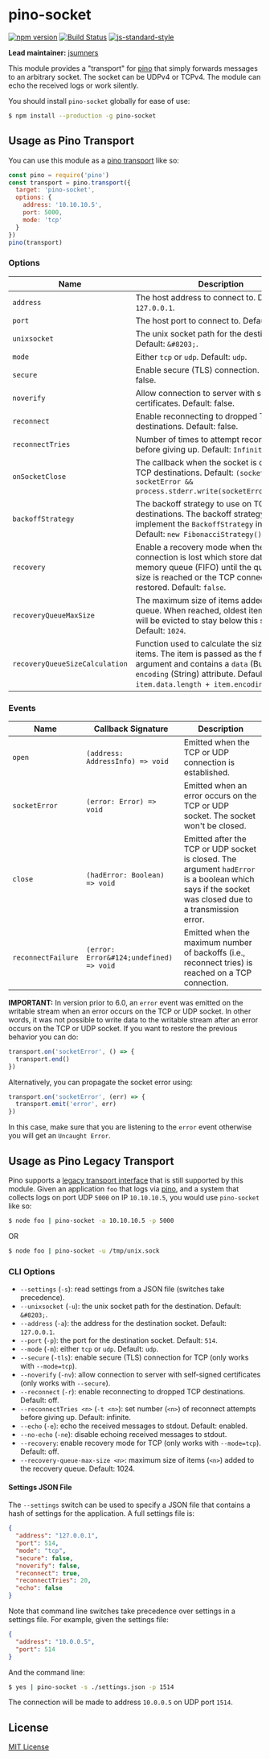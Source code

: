 # pino-socket
[![npm version](https://img.shields.io/npm/v/pino-socket)](https://www.npmjs.com/package/pino-socket)
[![Build Status](https://img.shields.io/github/workflow/status/pinojs/pino-socket/CI)](https://github.com/pinojs/pino-socket/actions)
[![js-standard-style](https://img.shields.io/badge/code%20style-standard-brightgreen.svg?style=flat)](https://standardjs.com/)

**Lead maintainer:** [jsumners](https://github.com/jsumners)

This module provides a "transport" for [pino][pino] that simply forwards
messages to an arbitrary socket. The socket can be UDPv4 or TCPv4. The module
can echo the received logs or work silently.

You should install `pino-socket` globally for ease of use:

```bash
$ npm install --production -g pino-socket
```

[pino]: https://www.npmjs.com/package/pino

## Usage as Pino Transport

You can use this module as a [pino transport](https://getpino.io/#/docs/transports?id=v7-transports) like so:

```js
const pino = require('pino')
const transport = pino.transport({
  target: 'pino-socket',
  options: {
    address: '10.10.10.5',
    port: 5000,
    mode: 'tcp'
  }
})
pino(transport)
```

### Options

| Name                           | Description                                                                                                                                                                                                                   |
|--------------------------------|-------------------------------------------------------------------------------------------------------------------------------------------------------------------------------------------------------------------------------|
| `address`                      | The host address to connect to. Default: `127.0.0.1`.                                                                                                                                                                         |
| `port`                         | The host port to connect to. Default: `514`.                                                                                                                                                                                  |
| `unixsocket`                   | The unix socket path for the destination. Default: `&#8203;`.                                                                                                                                                                 |
| `mode`                         | Either `tcp` or `udp`. Default: `udp`.                                                                                                                                                                                        |
| `secure`                       | Enable secure (TLS) connection. Default: false.                                                                                                                                                                               |
| `noverify`                     | Allow connection to server with self-signed certificates. Default: false.                                                                                                                                                     |
| `reconnect`                    | Enable reconnecting to dropped TCP destinations. Default: false.                                                                                                                                                              |
| `reconnectTries`               | Number of times to attempt reconnection before giving up. Default: `Infinity`.                                                                                                                                                |
| `onSocketClose`                | The callback when the socket is closed on TCP destinations. Default: `(socketError) => socketError && process.stderr.write(socketError.message)`.                                                                             |
| `backoffStrategy`              | The backoff strategy to use on TCP destinations. The backoff strategy must implement the `BackoffStrategy` interface. Default: `new FibonacciStrategy()`.                                                                     |
| `recovery`                     | Enable a recovery mode when the TCP connection is lost which store data in a memory queue (FIFO) until the queue max size is reached or the TCP connection is restored. Default: `false`.                                     |
| `recoveryQueueMaxSize`         | The maximum size of items added to the queue. When reached, oldest items "First In" will be evicted to stay below this size. Default: `1024`.                                                                                 |
| `recoveryQueueSizeCalculation` | Function used to calculate the size of stored items. The item is passed as the first argument and contains a `data` (Buffer) and `encoding` (String) attribute. Default: `(item) => item.data.length + item.encoding.length`. |

### Events

| Name               | Callback Signature                      | Description                                                                                                                                          |
|--------------------|-----------------------------------------|------------------------------------------------------------------------------------------------------------------------------------------------------|
| `open`             | `(address: AddressInfo) => void`        | Emitted when the TCP or UDP connection is established.                                                                                               |
| `socketError`      | `(error: Error) => void`                | Emitted when an error occurs on the TCP or UDP socket. The socket won't be closed.                                                                   |
| `close`            | `(hadError: Boolean) => void`           | Emitted after the TCP or UDP socket is closed. The argument `hadError` is a boolean which says if the socket was closed due to a transmission error. |
| `reconnectFailure` | `(error: Error&#124;undefined) => void` | Emitted when the maximum number of backoffs (i.e., reconnect tries) is reached on a TCP connection.                                                  |

**IMPORTANT:** In version prior to 6.0, an `error` event was emitted on the writable stream when an error occurs on the TCP or UDP socket.
In other words, it was not possible to write data to the writable stream after an error occurs on the TCP or UDP socket.
If you want to restore the previous behavior you can do:

```js
transport.on('socketError', () => {
  transport.end()
})
```

Alternatively, you can propagate the socket error using:

```js
transport.on('socketError', (err) => {
  transport.emit('error', err)
})
```

In this case, make sure that you are listening to the `error` event otherwise you will get an `Uncaught Error`.

## Usage as Pino Legacy Transport

Pino supports a [legacy transport interface](https://getpino.io/#/docs/transports?id=legacy-transports)
that is still supported by this module.
Given an application `foo` that logs via [pino][pino], and a system that
collects logs on port UDP `5000` on IP `10.10.10.5`, you would use `pino-socket`
like so:

```bash
$ node foo | pino-socket -a 10.10.10.5 -p 5000
```
OR
```bash
$ node foo | pino-socket -u /tmp/unix.sock
```

### CLI Options

+ `--settings` (`-s`): read settings from a JSON file (switches take precedence).
+ `--unixsocket` (`-u`): the unix socket path for the destination. Default: `&#8203;`.
+ `--address` (`-a`): the address for the destination socket. Default: `127.0.0.1`.
+ `--port` (`-p`): the port for the destination socket. Default: `514`.
+ `--mode` (`-m`): either `tcp` or `udp`. Default: `udp`.
+ `--secure` (`-tls`): enable secure (TLS) connection for TCP (only works with `--mode=tcp`).
+ `--noverify` (`-nv`): allow connection to server with self-signed certificates (only works with `--secure`).
+ `--reconnect` (`-r`): enable reconnecting to dropped TCP destinations. Default: off.
+ `--reconnectTries <n>` (`-t <n>`): set number (`<n>`) of reconnect attempts before giving up. Default: infinite.
+ `--echo` (`-e`): echo the received messages to stdout. Default: enabled.
+ `--no-echo` (`-ne`): disable echoing received messages to stdout.
+ `--recovery`: enable recovery mode for TCP (only works with `--mode=tcp`). Default: off.
+ `--recovery-queue-max-size <n>`: maximum size of items (`<n>`) added to the recovery queue. Default: 1024.

[rsyscee]: http://www.rsyslog.com/doc/mmjsonparse.html

#### Settings JSON File

The `--settings` switch can be used to specify a JSON file that contains
a hash of settings for the application. A full settings file is:

```json
{
  "address": "127.0.0.1",
  "port": 514,
  "mode": "tcp",
  "secure": false,
  "noverify": false,
  "reconnect": true,
  "reconnectTries": 20,
  "echo": false
}
```

Note that command line switches take precedence over settings in a settings
file. For example, given the settings file:

```json
{
  "address": "10.0.0.5",
  "port": 514
}
```

And the command line:

```bash
$ yes | pino-socket -s ./settings.json -p 1514
```

The connection will be made to address `10.0.0.5` on UDP port `1514`.

## License

[MIT License](http://jsumners.mit-license.org/)
